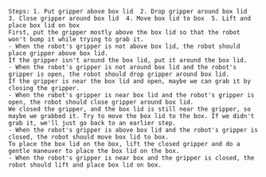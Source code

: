 
    Steps: 1. Put gripper above box lid  2. Drop gripper around box lid  3. Close gripper around box lid  4. Move box lid to box  5. Lift and place box lid on box 
    First, put the gripper mostly above the box lid so that the robot won't bump it while trying to grab it.
    - When the robot's gripper is not above box lid, the robot should place gripper above box lid.
    If the gripper isn't around the box lid, put it around the box lid.
    - When the robot's gripper is not around box lid and the robot's gripper is open, the robot should drop gripper around box lid.
    If the gripper is near the box lid and open, maybe we can grab it by closing the gripper.
    - When the robot's gripper is near box lid and the robot's gripper is open, the robot should close gripper around box lid.
    We closed the gripper, and the box lid is still near the gripper, so maybe we grabbed it. Try to move the box lid to the box. If we didn't grab it, we'll just go back to an earlier step.
    - When the robot's gripper is above box lid and the robot's gripper is closed, the robot should move box lid to box.
    To place the box lid on the box, lift the closed gripper and do a gentle maneuver to place the box lid on the box.
    - When the robot's gripper is near box and the gripper is closed, the robot should lift and place box lid on box.